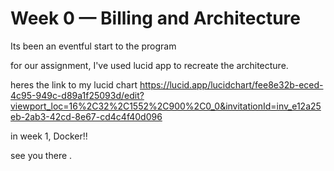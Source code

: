 # Week 0 — Billing and Architecture

Its been an eventful start to the program

for our assignment, I've used lucid app to recreate the architecture.

heres the link to my lucid chart
https://lucid.app/lucidchart/fee8e32b-eced-4c95-949c-d89a1f25093d/edit?viewport_loc=16%2C32%2C1552%2C900%2C0_0&invitationId=inv_e12a25eb-2ab3-42cd-8e67-cd4c4f40d096

in week 1, Docker!!

see you there .
